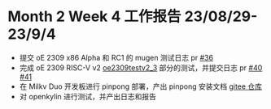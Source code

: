 # Month 2 Week 4 工作报告 23/08/29-23/9/4

+ 提交 oE 2309 x86 Alpha 和 RC1 的 mugen 测试日志 pr [#36](https://github.com/KotorinMinami/res_list/pull/36)
+ 完成 oE 2309 RISC-V v2 [oe2309testv2_3](./oe2309testv2_3) 部分的测试，并提交日志 pr [#40](https://github.com/KotorinMinami/res_list/pull/40) [#41](https://github.com/KotorinMinami/res_list/pull/41/)
+ 在 Milkv Duo 开发板进行 pinpong 部署，产出 pinpong 安装文档 [gitee 仓库](https://gitee.com/weilin2023/pinpong-milkv-duo-doc/)
+ 对 openkylin 进行测试，并产出日志和报告
